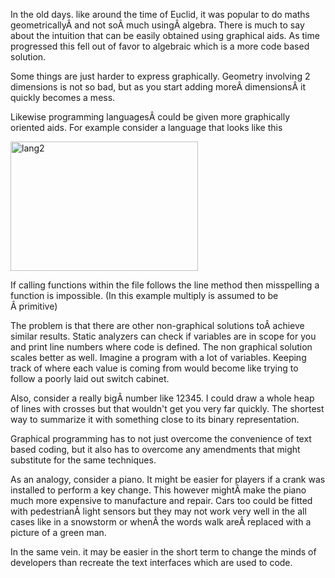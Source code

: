In the old days. like around the time of Euclid, it was popular to do maths geometricallyÂ and not soÂ much usingÂ algebra. There is much to say about the intuition that can be easily obtained using graphical aids. As time progressed this fell out of favor to algebraic which is a more code based solution.

Some things are just harder to express graphically. Geometry involving 2 dimensions is not so bad, but as you start adding moreÂ dimensionsÂ it quickly becomes a mess.

Likewise programming languagesÂ could be given more graphically oriented aids. For example consider a language that looks like this

<img class="alignnone size-medium wp-image-593" src="http://codekinder.com/wordpress/wp-content/uploads/2016/03/lang2-300x207.png" alt="lang2" width="300" height="207" />

If calling functions within the file follows the line method then misspelling a function is impossible. (In this example multiply is assumed to be Â primitive)

The problem is that there are other non-graphical solutions toÂ achieve similar results. Static analyzers can check if variables are in scope for you and print line numbers where code is defined. The non graphical solution scales better as well. Imagine a program with a lot of variables. Keeping track of where each value is coming from would become like trying to follow a poorly laid out switch cabinet.

Also, consider a really bigÂ number like 12345. I could draw a whole heap of lines with crosses but that wouldn't get you very far quickly. The shortest way to summarize it with something close to its binary representation.

Graphical programming has to not just overcome the convenience of text based coding, but it also has to overcome any amendments that might substitute for the same techniques.

As an analogy, consider a piano. It might be easier for players if a crank was installed to perform a key change. This however mightÂ make the piano much more expensive to manufacture and repair. Cars too could be fitted with pedestrianÂ light sensors but they may not work very well in the all cases like in a snowstorm or whenÂ the words walk areÂ replaced with a picture of a green man.

In the same vein. it may be easier in the short term to change the minds of developers than recreate the text interfaces which are used to code.
